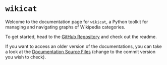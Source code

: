 # `wikicat`

Welcome to the documentation page for `wikicat`, a Python toolkit for managing and navigating graphs of Wikipedia categories.

To get started, head to the [GitHub Repository](https://github.com/xhluca/wikicat) and check out the readme.

If you want to access an older version of the documentations, you can take a look at the [Documentation Source Files](https://github.com/xhluca/wikicat/tree/main/docs) (change to the commit version you wish to check).